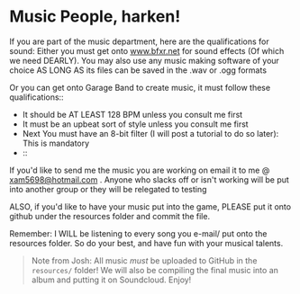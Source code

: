 # Music People, harken!

If you are part of the music department, here are the qualifications for sound:
Either you must get onto www.bfxr.net for sound effects (Of which we need DEARLY).
You may also use any music making software of your choice AS LONG AS its files can be saved in the .wav or .ogg formats

Or you can get onto Garage Band to create music, it must follow these qualifications::
* It should be AT LEAST 128 BPM unless you consult me first
* It must be an upbeat sort of style unless you consult me first 
* Next You must have an 8-bit filter (I will post a tutorial to do so later): This is mandatory
* ::

If you'd like to send me the music you are working on email it to me @ xam5698@hotmail.com .
Anyone who slacks off or isn't working will be put into another group or they will be relegated to testing

ALSO, if you'd like to have your music put into the game, PLEASE put it onto github under the resources folder and commit the file.

Remember: I WILL be listening to every song you e-mail/ put onto the resources folder. So do your best, and have fun with your musical talents.

> Note from Josh: All music _must_ be uploaded to GitHub in the `resources/` folder! We will also be compiling the final music into an album and putting it on Soundcloud.  Enjoy!
